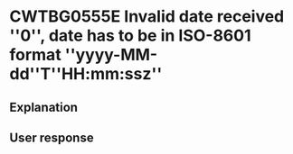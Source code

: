 # CWTBG0555E Invalid date received ''0'', date has to be in ISO-8601 format ''yyyy-MM-dd''T''HH:mm:ssz''

## Explanation

## User response